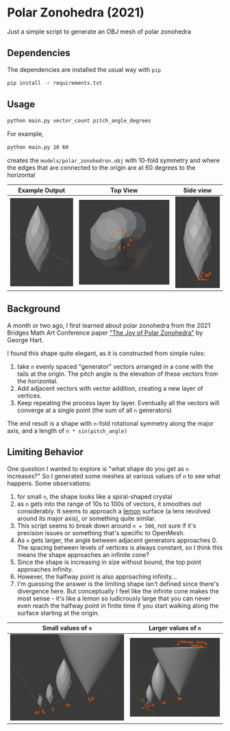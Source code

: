 # Polar Zonohedra (2021)

Just a simple script to generate an OBJ mesh of polar zonohedra

## Dependencies

The dependencies are installed the usual way with `pip`

```bash
pip install -r requirements.txt
```

## Usage

```bash
python main.py vector_count pitch_angle_degrees
```

For example,

```bash
python main.py 10 60
```

creates the `models/polar_zonohedron.obj` with 10-fold symmetry and where the
edges that are connected to the origin are at 60 degrees to the horizontal

| Example Output | Top View | Side view |
|---|---|---|
|![example output](figures/example.png) | ![top-view](figures/ten-fold-symmetry.png) | ![side-view](figures/pitch_angle.png) |

## Background

A month or two ago, I first learned about polar zonohedra from the 2021
Bridges Math Art Conference paper ["The Joy of Polar Zonohedra"](http://archive.bridgesmathart.org/2021/bridges2021-7.pdf) by George Hart.

I found this shape quite elegant, as it is constructed from simple rules:

1. take `n` evenly spaced "generator" vectors arranged in a cone with the tails at the origin. The pitch angle is the elevation of these vectors from the horizontal.
2. Add adjacent vectors with vector addition, creating a new layer of vertices.
3. Keep repeating the process layer by layer. Eventually all the vectors will converge at a single point (the sum of all `n` generators)

The end result is a shape with `n`-fold rotational symmetry along the major axis, and a length of `n * sin(pitch_angle)`

## Limiting Behavior

One question I wanted to explore is "what shape do you get as `n` increases?" So I generated some meshes at various values of `n` to see what happens. Some observations:

1. for small `n`, the shape looks like a spiral-shaped crystal
2. as `n` gets into the range of 10s to 100s of vectors, it smoothes out considerably. It seems to approach a [lemon](https://mathworld.wolfram.com/Lemon.html) surface (a lens revolved around its major axis), or something quite similar.
3. This script seems to break down around `n = 500`, not sure if it's precision issues or something that's specific to OpenMesh.
4. As `n` gets larger, the angle between adjacent generators approaches 0. The spacing between levels of vertices is always constant, so I think this means the shape approaches an infinite cone?
5. Since the shape is increasing in size without bound, the top point approaches infinity.
6. However, the halfway point is also approaching infinity...
7. I'm guessing the answer is the limiting shape isn't defined since there's divergence here. But conceptually I feel like the infinite cone makes the most sense - it's like a lemon so ludicrously large that you can never even reach the halfway point in finite time if you start walking along the surface starting at the origin.

| Small values of `n` | Larger values of `n` |
|---|---|
| ![limit part 1](figures/limit-part-1.png) | ![limit part 2](figures/limit-part-2.png)|